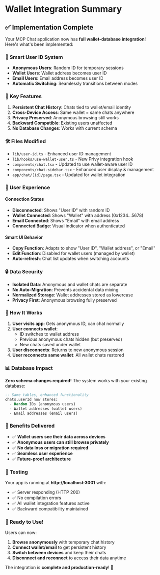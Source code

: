 # Wallet Integration Summary

## ✅ **Implementation Complete**

Your MCP Chat application now has **full wallet-database integration**! Here's what's been implemented:

### 🔄 **Smart User ID System**

- **Anonymous Users**: Random ID for temporary sessions
- **Wallet Users**: Wallet address becomes user ID
- **Email Users**: Email address becomes user ID
- **Automatic Switching**: Seamlessly transitions between modes

### 🎯 **Key Features**

1. **Persistent Chat History**: Chats tied to wallet/email identity
2. **Cross-Device Access**: Same wallet = same chats anywhere
3. **Privacy Preserved**: Anonymous browsing still works
4. **Backward Compatible**: Existing users unaffected
5. **No Database Changes**: Works with current schema

### 🛠️ **Files Modified**

- `lib/user-id.ts` - Enhanced user ID management
- `lib/hooks/use-wallet-user.ts` - New Privy integration hook
- `components/chat.tsx` - Updated to use wallet-aware user ID
- `components/chat-sidebar.tsx` - Enhanced user display & management
- `app/chat/[id]/page.tsx` - Updated for wallet integration

### 🎨 **User Experience**

#### **Connection States**

- **Disconnected**: Shows "User ID" with random ID
- **Wallet Connected**: Shows "Wallet" with address (0x1234...5678)
- **Email Connected**: Shows "Email" with email address
- **Connected Badge**: Visual indicator when authenticated

#### **Smart UI Behavior**

- **Copy Function**: Adapts to show "User ID", "Wallet address", or "Email"
- **Edit Function**: Disabled for wallet users (managed by wallet)
- **Auto-refresh**: Chat list updates when switching accounts

### 🔒 **Data Security**

- **Isolated Data**: Anonymous and wallet chats are separate
- **No Auto-Migration**: Prevents accidental data mixing
- **Normalized Storage**: Wallet addresses stored as lowercase
- **Privacy First**: Anonymous browsing fully preserved

### 🚀 **How It Works**

1. **User visits app**: Gets anonymous ID, can chat normally
2. **User connects wallet**:
   - ID switches to wallet address
   - Previous anonymous chats hidden (but preserved)
   - New chats saved under wallet
3. **User disconnects**: Returns to new anonymous session
4. **User reconnects same wallet**: All wallet chats restored

### 📊 **Database Impact**

**Zero schema changes required!** The system works with your existing database:

```sql
-- Same tables, enhanced functionality
chats.userId now stores:
  - Random IDs (anonymous users)
  - Wallet addresses (wallet users)
  - Email addresses (email users)
```

### 🎉 **Benefits Delivered**

- ✅ **Wallet users see their data across devices**
- ✅ **Anonymous users can still browse privately**
- ✅ **No data loss or migration required**
- ✅ **Seamless user experience**
- ✅ **Future-proof architecture**

### 🧪 **Testing**

Your app is running at **http://localhost:3001** with:

- ✅ Server responding (HTTP 200)
- ✅ No compilation errors
- ✅ All wallet integration features active
- ✅ Backward compatibility maintained

### 🎯 **Ready to Use!**

Users can now:

1. **Browse anonymously** with temporary chat history
2. **Connect wallet/email** to get persistent history
3. **Switch between devices** and keep their chats
4. **Disconnect and reconnect** to access their data anytime

The integration is **complete and production-ready**! 🚀

